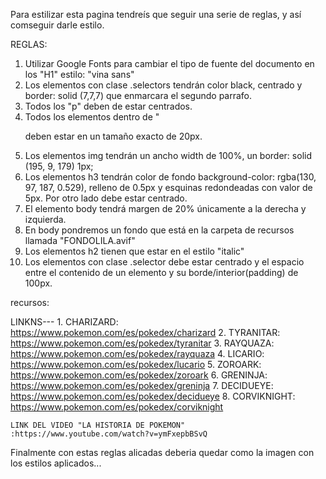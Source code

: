 Para estilizar esta pagina tendreís que seguir una serie de reglas, y así comseguir darle estilo.

REGLAS:

1. Utilizar Google Fonts para cambiar el tipo de fuente del documento en los "H1" estilo: "vina sans"
2. Los elementos con clase .selectors tendrán color black, centrado y border: solid (7,7,7) que enmarcara el segundo parrafo.
3. Todos los "p" deben de estar centrados.
4. Todos los elementos dentro de "<p> deben estar en un tamaño exacto de 20px.
5. Los elementos img tendrán un ancho width de 100%, un border: solid (195, 9, 179) 1px;
6. Los elementos h3 tendrán color de fondo background-color: rgba(130, 97, 187, 0.529), relleno de 0.5px y esquinas     redondeadas con valor de 5px. Por otro lado debe estar centrado.
7. El elemento body tendrá margen de 20% únicamente a la derecha y izquierda.
8. En body pondremos un fondo que está en la carpeta de recursos llamada "FONDOLILA.avif"
9. Los elementos h2 tienen que estar en el estilo "italic" 
10. Los elementos con clase .selector debe estar centrado y el espacio entre el contenido de un elemento y su borde/interior(padding) de 100px.

recursos:

LINKNS---
    1. CHARIZARD: https://www.pokemon.com/es/pokedex/charizard
    2. TYRANITAR: https://www.pokemon.com/es/pokedex/tyranitar
    3. RAYQUAZA: https://www.pokemon.com/es/pokedex/rayquaza
    4. LICARIO: https://www.pokemon.com/es/pokedex/lucario
    5. ZOROARK: https://www.pokemon.com/es/pokedex/zoroark
    6. GRENINJA: https://www.pokemon.com/es/pokedex/greninja
    7. DECIDUEYE: https://www.pokemon.com/es/pokedex/decidueye
    8. CORVIKNIGHT: https://www.pokemon.com/es/pokedex/corviknight

    LINK DEL VIDEO "LA HISTORIA DE POKEMON" :https://www.youtube.com/watch?v=ymFxepbBSvQ

Finalmente con estas reglas alicadas deberia quedar como la imagen con los estilos aplicados...
